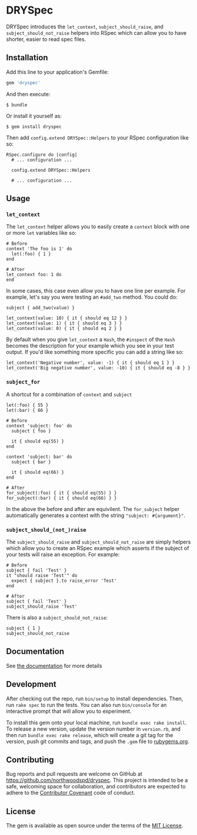 # DRYSpec

DRYSpec introduces the `let_context`, `subject_should_raise`, and `subject_should_not_raise` helpers into RSpec which can allow you to have shorter, easier to read spec files.

## Installation

Add this line to your application's Gemfile:

```ruby
gem 'dryspec'
```

And then execute:

    $ bundle

Or install it yourself as:

    $ gem install dryspec

Then add `config.extend DRYSpec::Helpers` to your RSpec configuration like so:

    RSpec.configure do |config|
      # ... configuration ...

      config.extend DRYSpec::Helpers

      # ... configuration ...

## Usage

### `let_context`

The `let_context` helper allows you to easily create a `context` block with one or more `let` variables like so:

    # Before
    context 'The foo is 1' do
      let(:foo) { 1 }
    end

    # After
    let_context foo: 1 do
    end

In some cases, this case even allow you to have one line per example.  For example, let's say you were testing an `#add_two` method.  You could do:

    subject { add_two(value) }

    let_context(value: 10) { it { should eq 12 } }
    let_context(value: 1) { it { should eq 3 } }
    let_context(value: 0) { it { should eq 2 } }

By default when you give `let_context` a `Hash`, the `#inspect` of the `Hash` becomes the description for your example which you see in your test output.  If you'd like something more specific you can add a string like so:

    let_context('Negative number', value: -1) { it { should eq 1 } }
    let_context('Big negative number', value: -10) { it { should eq -8 } }

### `subject_for`

A shortcut for a combination of `context` and `subject`

    let(:foo) { 55 }
    let(:bar) { 66 }

    # Before
    context 'subject: foo' do
      subject { foo }

      it { should eq(55) }
    end

    context 'subject: bar' do
      subject { bar }

      it { should eq(66) }
    end

    # After
    for_subject(:foo) { it { should eq(55) } }
    for_subject(:bar) { it { should eq(66) } }

In the above the before and after are equivilent.  The `for_subject` helper automatically generates a context with the string `"subject: #{argument}"`.

### `subject_should_(not_)raise`

The `subject_should_raise` and `subject_should_not_raise` are simply helpers which allow you to create an RSpec example which asserts if the subject of your tests will raise an exception.  For example:

    # Before
    subject { fail 'Test' }
    it "should raise 'Test'" do
      expect { subject }.to raise_error 'Test'
    end

    # After
    subject { fail 'Test' }
    subject_should_raise 'Test'

There is also a `subject_should_not_raise`:

    subject { 1 }
    subject_should_not_raise

## Documentation

See [the documentation](TODO) for more details

## Development

After checking out the repo, run `bin/setup` to install dependencies. Then, run `rake spec` to run the tests. You can also run `bin/console` for an interactive prompt that will allow you to experiment.

To install this gem onto your local machine, run `bundle exec rake install`. To release a new version, update the version number in `version.rb`, and then run `bundle exec rake release`, which will create a git tag for the version, push git commits and tags, and push the `.gem` file to [rubygems.org](https://rubygems.org).

## Contributing

Bug reports and pull requests are welcome on GitHub at https://github.com/northwoodspd/dryspec. This project is intended to be a safe, welcoming space for collaboration, and contributors are expected to adhere to the [Contributor Covenant](http://contributor-covenant.org) code of conduct.


## License

The gem is available as open source under the terms of the [MIT License](http://opensource.org/licenses/MIT).


